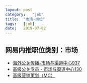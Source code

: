 ```yaml
---
layout:	post
category:	"job"
title:	"市场-岗位"
tags:	[job]
date:	2019-07-02
---
```

## 网易内推职位类别：市场
- [海外公关传播-市场与渠道中心937](http://mobile.bole.netease.com/bole/boleDetail?id=14765&employeeId=346f03c3cda5f04c&key=all)
- [高级公关专员 - 市场与渠道中心130](http://mobile.bole.netease.com/bole/boleDetail?id=16874&employeeId=346f03c3cda5f04c&key=all)
- [高级营销策划（MC）](http://mobile.bole.netease.com/bole/boleDetail?id=14808&employeeId=346f03c3cda5f04c&key=all)
